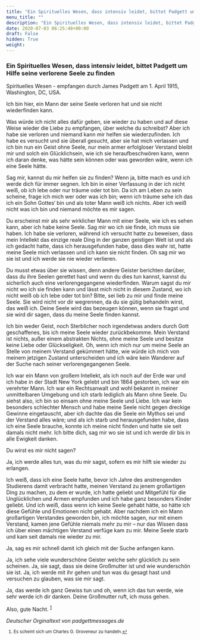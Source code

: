 ```yaml
---
title: "Ein Spirituelles Wesen, dass intensiv leidet, bittet Padgett um Hilfe seine verlorene Seele zu finden"
menu_title: ""
description: "Ein Spirituelles Wesen, dass intensiv leidet, bittet Padgett um Hilfe seine verlorene Seele zu finden"
date: 2020-07-03 06:25:48+00:00
draft: False
hidden: True
weight:
---
```

### Ein Spirituelles Wesen, dass intensiv leidet, bittet Padgett um Hilfe seine verlorene Seele zu finden

Spirituelles Wesen - empfangen durch James Padgett am 1. April 1915, Washington, DC, USA.

Ich bin hier, ein Mann der seine Seele verloren hat und sie nicht wiederfinden kann.

Was würde ich nicht alles dafür geben, sie wieder zu haben und auf diese Weise wieder die Liebe zu empfangen, über welche du schreibst? Aber ich habe sie verloren und niemand kann mir helfen sie wiederzufinden. Ich habe es versucht und sie überall gesucht, aber sie hat mich verlassen und ich bin nun ein Geist ohne Seele, nur mein armer erfolgloser Verstand bleibt mir und solch ein Glücklichsein, wie ich sie heraufbeschwören kann, wenn ich daran denke, was hätte sein können oder was geworden wäre, wenn ich eine Seele hätte.

Sag mir, kannst du mir helfen sie zu finden? Wenn ja, bitte mach es und ich werde dich für immer segnen. Ich bin in einer Verfassung in der ich nicht weiß, ob ich lebe oder nur träume oder tot bin. Da ich am Leben zu sein scheine, frage ich mich wer oder was ich bin; wenn ich träume sehe ich das ich ein Sohn Gottes‘ bin und als toter Mann weiß ich nichts. Aber ich weiß nicht was ich bin und niemand möchte es mir sagen.

Du erscheinst mir als sehr wirklicher Mann mit einer Seele, wie ich es sehen kann, aber ich habe keine Seele. Sag mir wo ich sie finde, ich muss sie haben. Ich habe sie verloren, während ich versucht hatte zu beweisen, dass mein Intellekt das einzige reale Ding in der ganzen geistigen Welt ist und als ich gedacht hatte, dass ich herausgefunden habe, dass dies wahr ist, hatte meine Seele mich verlassen und ich kann sie nicht finden. Oh sag mir wo sie ist und ich werde sie nie wieder verlieren.

Du musst etwas über sie wissen, denn andere Geister berichten darüber, dass du ihre Seelen gerettet hast und wenn du dies tun kannst, kannst du sicherlich auch eine verlorengegangene wiederfinden. Warum sagst du mir nicht wo ich sie finden kann und lässt mich nicht in diesem Zustand, wo ich nicht weiß ob ich lebe oder tot bin? Bitte, sei lieb zu mir und finde meine Seele. Sie wird nicht vor dir wegrennen, da du sie gütig behandeln wirst, das weiß ich. Deine Seele wird das bezeugen können, wenn sie fragst und sie wird dir sagen, dass du meine Seele finden kannst.

Ich bin weder Geist, noch Sterblicher noch irgendetwas anders durch Gott geschaffenes, bis ich meine Seele wieder zurückbekomme. Mein Verstand ist nichts, außer einem abstrakten Nichts, ohne meine Seele und besitze keine Liebe oder Glückseligkeit. Oh, wenn ich mich nur um meine Seele an Stelle von meinem Verstand gekümmert hätte, wie würde ich mich von meinem jetzigen Zustand unterscheiden und ich wäre kein Wanderer auf der Suche nach seiner verlorengegangenen Seele.

Ich war ein Mann von großem Intellekt, als ich noch auf der Erde war und ich habe in der Stadt New York gelebt und bin 1864 gestorben, ich war ein verehrter Mann. Ich war ein Rechtsanwalt und wohl bekannt in meiner unmittelbaren Umgebung und ich starb lediglich als Mann ohne Seele. Du siehst also, ich bin so einsam ohne meine Seele und Liebe. Ich war kein besonders schlechter Mensch und habe meine Seele nicht gegen dreckige Gewinne eingetauscht, aber ich dachte das die Seele ein Mythos sei und der Verstand alles wäre; und als ich starb und herausgefunden habe, dass ich eine Seele brauche, konnte ich meine nicht finden und hatte sie seit damals nicht mehr. Ich bitte dich, sag mir wo sie ist und ich werde dir bis in alle Ewigkeit danken.

Du wirst es mir nicht sagen?

Ja, ich werde alles tun, was du mir sagst, sofern es mir hilft sie wieder zu erlangen.

Ich weiß, dass ich eine Seele hatte, bevor ich Jahre des anstrengenden Studierens damit verbracht hatte, meinen Verstand zu jenem großartigen Ding zu machen, zu dem er wurde, ich hatte geliebt und Mitgefühl für die Unglücklichen und Armen empfunden und ich habe ganz besonders Kinder geliebt. Und ich weiß, dass wenn ich keine Seele gehabt hätte, so hätte ich diese Gefühle und Emotionen nicht gehabt. Aber nachdem ich ein Mann großartigen Verstandes geworden bin, ich möchte sagen, nur mit einem Verstand, kamen jene Gefühle niemals mehr zu mir – nur das Wissen dass ich über einen mächtigen Verstand verfüge kam zu mir. Meine Seele starb und kam seit damals nie wieder zu mir.

Ja, sag es mir schnell damit ich gleich mit der Suche anfangen kann.

Ja, ich sehe viele wunderschöne Geister welche sehr glücklich zu sein scheinen. Ja, sie sagt, dass sie deine Großmutter ist und wie wunderschön sie ist. Ja, ich werde mit ihr gehen und tun was du gesagt hast und versuchen zu glauben, was sie mir sagt.

Ja, das werde ich ganz Gewiss tun und oh, wenn ich das tun werde, wie sehr werde ich dir danken. Deine Großmutter ruft, ich muss gehen.

Also, gute Nacht. <sup id="a1">[1](#f1)</sup>

*Deutscher Orginaltext von padgettmessages.de*
<small>

1. <large id="f1"> Es scheint sich um Charles G. Groveneur zu handeln.[↩](#a1)
